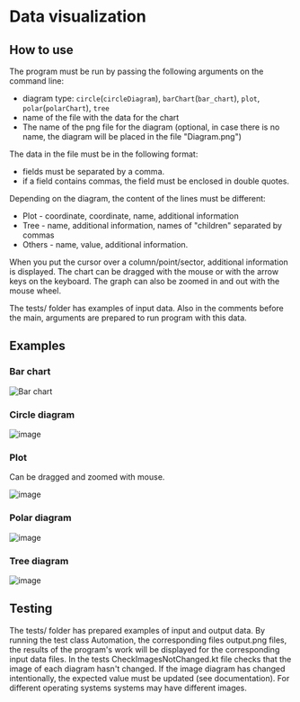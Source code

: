 # Data visualization

## How to use

The program must be run by passing the following arguments on the command line:
- diagram type: 
`circle`(`circleDiagram`), `barChart`(`bar_chart`), `plot`, `polar`(`polarChart`), `tree`
- name of the file with the data for the chart
- The name of the png file for the diagram (optional, in case there is no name, the diagram will be placed in the file "Diagram.png")

The data in the file must be in the following format:
- fields must be separated by a comma.
- if a field contains commas, the field must be enclosed in double quotes.

Depending on the diagram, the content of the lines must be different: 
- Plot - coordinate, coordinate, name, additional information
- Tree - name, additional information, names of "children" separated by commas
- Others - name, value, additional information.

When you put the cursor over a column/point/sector, additional information is displayed. 
The chart can be dragged with the mouse or with the arrow keys on the keyboard. 
The graph can also be zoomed in and out with the mouse wheel.

The tests/ folder has examples of input data. Also in the comments before the main, arguments are prepared to run
program with this data.

## Examples

### Bar chart

![Bar chart](https://user-images.githubusercontent.com/77232868/183286099-2bed3b63-8a88-48d6-98cc-e6e43f977b64.png)

### Circle diagram

![image](https://user-images.githubusercontent.com/77232868/183286158-44139d3d-99ba-4685-9fbb-6b60acbec68a.png)


### Plot

Can be dragged and zoomed with mouse.

![image](https://user-images.githubusercontent.com/77232868/183286168-220a6650-39d4-48c4-88e3-b4d75b6fdf16.png)

### Polar diagram

![image](https://user-images.githubusercontent.com/77232868/183286176-b44795ee-d1df-4085-bfc3-cdbbcf3893be.png)

### Tree diagram

![image](https://user-images.githubusercontent.com/77232868/183286185-7528ff55-7c50-4541-8274-4c8593c387e6.png)


## Testing

The tests/ folder has prepared examples of input and output data. By running the test class Automation, the corresponding files
output.png files, the results of the program's work will be displayed for the corresponding input data files. In the tests
CheckImagesNotChanged.kt file checks that the image of each diagram hasn't changed. If the image 
diagram has changed intentionally, the expected value must be updated (see documentation). For different operating systems 
systems may have different images.
